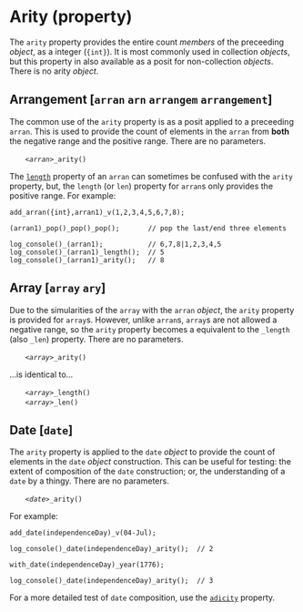 # Arity (property)
The `arity` property provides the entire count *members* of the preceeding *object*, as a integer (`{int}`). It is most commonly used in collection *objects*, but this property in also available as a posit for non-collection *objects*. There is no arity *object*.

## <a name="arran"></a> Arrangement [`arran` `arn` `arrangem` `arrangement`]
The common use of the `arity` property is as a posit applied to a preceeding `arran`.  This is used to provide the count of elements in the `arran` from **both** the negative range and the positive range. There are no parameters.

&nbsp;&nbsp;&nbsp;&nbsp;&nbsp;&nbsp; *`<arran>`*`_arity()`

The [`length`](../funct/length.md) property of an `arran` can sometimes be confused with the `arity` property, but, the `length` (or `len`) property for `arran`s only provides the positive range. For example:
```diego
add_arran({int},arran1)_v(1,2,3,4,5,6,7,8);

(arran1)_pop()_pop()_pop();       // pop the last/end three elements

log_console()_(arran1);           // 6,7,8|1,2,3,4,5
log_console()_(arran1)_length();  // 5
log_console()_(arran1)_arity();   // 8
```

## <a name="array"></a> Array [`array` `ary`]
Due to the simularities of the `array` with the `arran` *object*, the `arity` property is provided for `array`s.  However, unlike `arran`s, `array`s are not allowed a negative range, so the `arity` property becomes a equivalent to the `_length` (also `_len`) property. There are no parameters.

&nbsp;&nbsp;&nbsp;&nbsp;&nbsp;&nbsp; *`<array>`*`_arity()`

…is identical to…

&nbsp;&nbsp;&nbsp;&nbsp;&nbsp;&nbsp; *`<array>`*`_length()`<br>
&nbsp;&nbsp;&nbsp;&nbsp;&nbsp;&nbsp; *`<array>`*`_len()`

## <a name="date"></a> Date [`date`]
The `arity` property is applied to the `date` *object* to provide the count of elements in the `date` *object* construction. This can be useful for testing: the extent of composition of the `date` construction; or, the understanding of a `date` by a thingy. There are no parameters.

&nbsp;&nbsp;&nbsp;&nbsp;&nbsp;&nbsp; *`<date>`*`_arity()`

For example:
```diego
add_date(independenceDay)_v(04-Jul);

log_console()_date(independenceDay)_arity();  // 2

with_date(independenceDay)_year(1776);

log_console()_date(independenceDay)_arity();  // 3
```
For a more detailed test of `date` composition, use the [`adicity`](./adicity.md) property.


